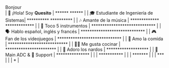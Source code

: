 Bonjour               
| 👋 ¡Hola! Soy **Quesito**              |        ******       ******                     |
| 🎓 Estudiante de Ingeniería de Sistemas|      **********   **********                   |
| 🎶 Amante de la música                 |    ************* *************                 |
| 🎸 Toco 5 instrumentos                 |   *****************************                |
| 🗣️ Hablo español, inglés y francés     |   *****************************                |
| 🎮 Fan de los videojuegos              |   *****************************                |
| 🍔 Amo la comida                       |    ***************************                 |
| 👨‍🍳 Me gusta cocinar                   |      ***********************                   |
| 🌼 Adoro los nardos                    |        *******************                     |
| 🏹 Main ADC & 🤝 Support               |          ***************                       |
|                                        |            ***********                         |
|                                        |              *******                           |
|                                        |                ***                             |
|                                        |                 *                              |

        
